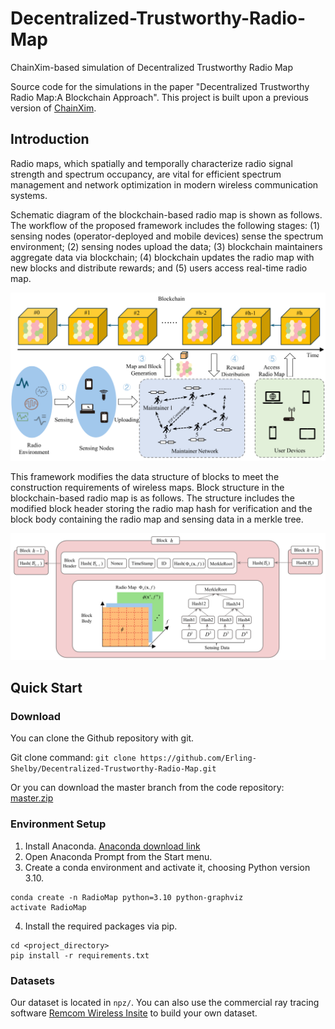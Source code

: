 # Decentralized-Trustworthy-Radio-Map

ChainXim-based simulation of Decentralized Trustworthy Radio Map

Source code for the simulations in the paper "Decentralized Trustworthy Radio Map:A Blockchain Approach". This project is built upon a previous version of [ChainXim](https://github.com/XinLab-SEU/ChainXim).

## Introduction

Radio maps, which spatially and temporally characterize radio signal strength and spectrum occupancy, are vital for efficient spectrum management and network optimization in modern wireless communication systems.

Schematic diagram of the blockchain-based radio map is shown as follows. The workflow of the proposed framework includes the following stages: (1) sensing nodes (operator-deployed and mobile devices) sense the spectrum environment; 
(2) sensing nodes upload the data; (3) blockchain maintainers aggregate data via blockchain; (4) blockchain updates the radio map with new blocks and distribute rewards; and (5) users access real-time radio map.

![Schematic diagram](doc/Framework.svg)

This framework modifies the data structure of blocks to meet the construction requirements of wireless maps. Block structure in the blockchain-based radio map is as follows. 
The structure includes the modified block header storing the radio map hash for verification and the block body containing the radio map and sensing data in a merkle tree.

![Block structure](doc/Block.svg)

## Quick Start
### Download

You can clone the Github repository with git.

Git clone command: `git clone https://github.com/Erling-Shelby/Decentralized-Trustworthy-Radio-Map.git`

Or you can download the master branch from the code repository: [master.zip](https://github.com/BCRM2025/Decentralized-Trustworthy-Radio-Map/archive/refs/heads/master.zip)

### Environment Setup
1. Install Anaconda. [Anaconda download link](https://www.anaconda.com/download)
2. Open Anaconda Prompt from the Start menu.
3. Create a conda environment and activate it, choosing Python version 3.10.
```
conda create -n RadioMap python=3.10 python-graphviz
activate RadioMap
```
4. Install the required packages via pip.
```
cd <project_directory>
pip install -r requirements.txt
```

### Datasets

Our dataset is located in `npz/`. You can also use the commercial ray tracing software [Remcom Wireless Insite](https://www.remcom.com/wireless-insite-em-propagation-software) to build your own dataset.
